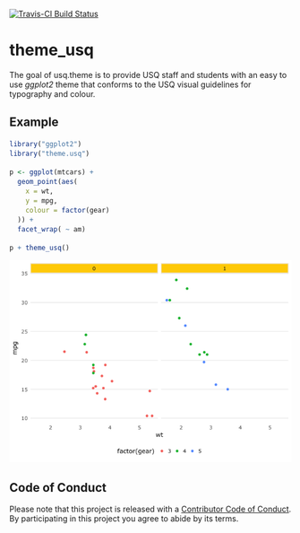 <!-- README.md is generated from README.Rmd. Please edit that file -->
[![Travis-CI Build Status](https://travis-ci.org/adamhsparks/theme_usq.svg?branch=master)](https://travis-ci.org/adamhsparks/theme_usq)

theme\_usq
==========

The goal of usq.theme is to provide USQ staff and students with an easy to use *ggplot2* theme that conforms to the USQ visual guidelines for typography and colour.

Example
-------

``` r
library("ggplot2")
library("theme.usq")

p <- ggplot(mtcars) +
  geom_point(aes(
    x = wt,
    y = mpg,
    colour = factor(gear)
  )) +
  facet_wrap( ~ am)

p + theme_usq()
```

![](README-unnamed-chunk-2-1.png)

Code of Conduct
---------------

Please note that this project is released with a [Contributor Code of Conduct](CONDUCT.md). By participating in this project you agree to abide by its terms.
